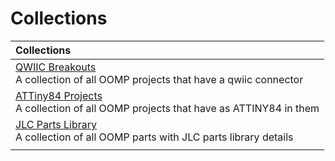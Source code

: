 



# Collections
  

|Collections|
| :--- |
|[QWIIC Breakouts](COLLECTION/CONN/QWIIC/STAN/01/COLLECTION.md)  <br>A collection of all OOMP projects that have a qwiic connector|
|[ATTiny84 Projects](COLLECTION/MCUU/ATTINY84/STAN/01/COLLECTION.md)  <br>A collection of all OOMP projects that have as ATTINY84 in them|
|[JLC Parts Library](COLLECTION/PARTL/JLCC/BASIC/01/COLLECTION.md)  <br>A collection of all OOMP parts with JLC parts library details|
||
